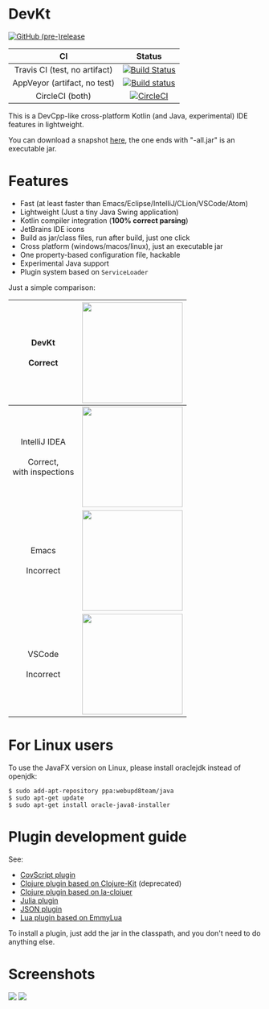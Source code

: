 # DevKt

[![GitHub (pre-)release](https://img.shields.io/github/release/ice1000/dev-kt/all.svg)](https://github.com/ice1000/dev-kt)

CI|Status
:---:|:---:
Travis CI (test, no artifact)|[![Build Status](https://travis-ci.org/ice1000/dev-kt.svg?branch=master)](https://travis-ci.org/ice1000/dev-kt)
AppVeyor (artifact, no test)|[![Build status](https://ci.appveyor.com/api/projects/status/c0aq16ej7415m302?svg=true)](https://ci.appveyor.com/project/ice1000/dev-kt)
CircleCI (both)|[![CircleCI](https://circleci.com/gh/ice1000/dev-kt.svg?style=svg)](https://circleci.com/gh/ice1000/dev-kt)

This is a DevCpp-like cross-platform Kotlin (and Java, experimental) IDE features in lightweight.

You can download a snapshot [here](https://ci.appveyor.com/project/ice1000/dev-kt/build/artifacts), the one ends with "-all.jar" is an executable jar.

# Features

+ Fast (at least faster than Emacs/Eclipse/IntelliJ/CLion/VSCode/Atom)
+ Lightweight (Just a tiny Java Swing application)
+ Kotlin compiler integration (**100% correct parsing**)
+ JetBrains IDE icons
+ Build as jar/class files, run after build, just one click
+ Cross platform (windows/macos/linux), just an executable jar
+ One property-based configuration file, hackable
+ Experimental Java support
+ Plugin system based on `ServiceLoader`

Just a simple comparison:

DevKt<br/><br/>Correct|<img width=200 src="https://user-images.githubusercontent.com/16398479/38292932-3c4ce2be-3818-11e8-9a56-9d30f3109c43.png">
:---:|:---:
IntelliJ IDEA<br/><br/>Correct,<br/>with inspections|<img width=200 src="https://user-images.githubusercontent.com/16398479/38292918-2ec81974-3818-11e8-8eb7-3648cd747ee5.png">
Emacs<br/><br/>Incorrect|<img width=200 src="https://user-images.githubusercontent.com/16398479/38292966-6670c57e-3818-11e8-8a26-3eccf864b93e.png">
VSCode<br/><br/>Incorrect|<img width=200 src="https://user-images.githubusercontent.com/16398479/38293034-95d721be-3818-11e8-9141-19faabae161e.png">

# For Linux users

To use the JavaFX version on Linux, please install oraclejdk instead of openjdk:

```
$ sudo add-apt-repository ppa:webupd8team/java
$ sudo apt-get update
$ sudo apt-get install oracle-java8-installer
```

# Plugin development guide

See:

+ [CovScript plugin](https://github.com/covscript/covscript-devkt)
+ [Clojure plugin based on Clojure-Kit](https://github.com/devkt-plugins/clojure-devkt) (deprecated)
+ [Clojure plugin based on la-clojuer](https://github.com/devkt-plugins/la-clojure-devkt)
+ [Julia plugin](https://github.com/devkt-plugins/julia-devkt)
+ [JSON plugin](https://github.com/devkt-plugins/json-devkt)
+ [Lua plugin based on EmmyLua](https://github.com/devkt-plugins/emmylua-devkt)

To install a plugin, just add the jar in the classpath, and you don't need to do anything else.

# Screenshots

<img src="https://user-images.githubusercontent.com/16398479/38440232-5ab4d282-3a13-11e8-9b00-5d199d687f8f.png">
<img src="https://user-images.githubusercontent.com/16398479/38440305-983541b4-3a13-11e8-9651-25e9a61a9b9a.png">
